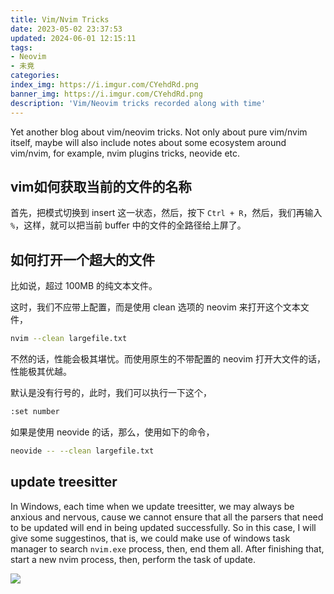 ```yaml
---
title: Vim/Nvim Tricks
date: 2023-05-02 23:37:53
updated: 2024-06-01 12:15:11
tags:
- Neovim
- 未竟
categories:
index_img: https://i.imgur.com/CYehdRd.png
banner_img: https://i.imgur.com/CYehdRd.png
description: 'Vim/Neovim tricks recorded along with time'
---
```


Yet another blog about vim/neovim tricks. Not only about pure vim/nvim itself, maybe will also include notes about some ecosystem around vim/nvim, for example, nvim plugins tricks, neovide etc.

## vim如何获取当前的文件的名称

首先，把模式切换到 insert 这一状态，然后，按下 `Ctrl + R`，然后，我们再输入 `%`，这样，就可以把当前 buffer 中的文件的全路径给上屏了。

## 如何打开一个超大的文件

比如说，超过 100MB 的纯文本文件。

这时，我们不应带上配置，而是使用 clean 选项的 neovim 来打开这个文本文件，

```bash
nvim --clean largefile.txt
```

不然的话，性能会极其堪忧。而使用原生的不带配置的 neovim 打开大文件的话，性能极其优越。

默认是没有行号的，此时，我们可以执行一下这个，

```bash
:set number
```

如果是使用 neovide 的话，那么，使用如下的命令，

```bash
neovide -- --clean largefile.txt
```

## update treesitter

In Windows, each time when we update treesitter, we may always be anxious and nervous, cause we cannot ensure that all the parsers that need to be updated will end in being updated successfully. So in this case, I will give some suggestinos, that is, we could make use of windows task manager to search `nvim.exe` process, then, end them all. After finishing that, start a new nvim process, then, perform the task of update.

![](https://i.imgur.com/KYHZhtd.png)


